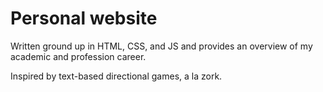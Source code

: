 # Personal website
Written ground up in HTML, CSS, and JS and provides an overview of my academic and profession career.

Inspired by text-based directional games, a la zork.
